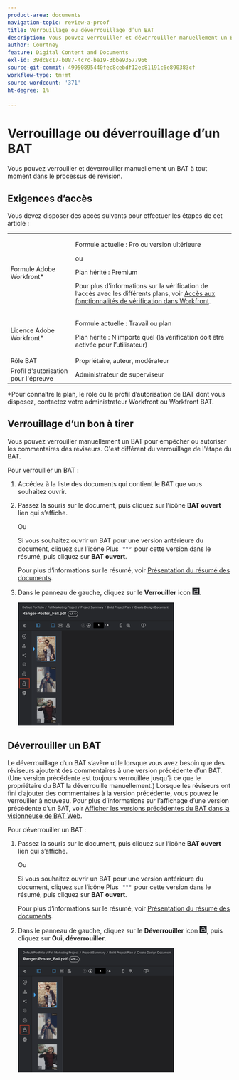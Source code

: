 ```yaml
---
product-area: documents
navigation-topic: review-a-proof
title: Verrouillage ou déverrouillage d’un BAT
description: Vous pouvez verrouiller et déverrouiller manuellement un BAT à tout moment dans le processus de révision.
author: Courtney
feature: Digital Content and Documents
exl-id: 39dc8c17-b087-4c7c-be19-3bbe93577966
source-git-commit: 49950895440fec8cebdf12ec81191c6e890383cf
workflow-type: tm+mt
source-wordcount: '371'
ht-degree: 1%

---
```


# Verrouillage ou déverrouillage d’un BAT

Vous pouvez verrouiller et déverrouiller manuellement un BAT à tout moment dans le processus de révision.

## Exigences d’accès

Vous devez disposer des accès suivants pour effectuer les étapes de cet article :

<table style="table-layout:auto"> 
 <col> 
 <col> 
 <tbody> 
  <tr> 
   <td role="rowheader">Formule Adobe Workfront*</td> 
   <td> <p>Formule actuelle : Pro ou version ultérieure</p> <p>ou</p> <p>Plan hérité : Premium</p> <p>Pour plus d’informations sur la vérification de l’accès avec les différents plans, voir <a href="/help/quicksilver/administration-and-setup/manage-workfront/configure-proofing/access-to-proofing-functionality.md" class="MCXref xref">Accès aux fonctionnalités de vérification dans Workfront</a>.</p> </td> 
  </tr> 
  <tr> 
   <td role="rowheader">Licence Adobe Workfront*</td> 
   <td> <p>Formule actuelle : Travail ou plan</p> <p>Plan hérité : N’importe quel (la vérification doit être activée pour l’utilisateur)</p> </td> 
  </tr> 
  <tr> 
   <td role="rowheader">Rôle BAT</td> 
   <td>Propriétaire, auteur, modérateur</td> 
  </tr> 
  <tr> 
   <td role="rowheader">Profil d'autorisation pour l'épreuve </td> 
   <td>Administrateur de superviseur</td> 
  </tr> 
 </tbody> 
</table>

&#42;Pour connaître le plan, le rôle ou le profil d’autorisation de BAT dont vous disposez, contactez votre administrateur Workfront ou Workfront BAT.

## Verrouillage d’un bon à tirer

Vous pouvez verrouiller manuellement un BAT pour empêcher ou autoriser les commentaires des réviseurs. C&#39;est différent du verrouillage de l&#39;étape du BAT.

Pour verrouiller un BAT :

1. Accédez à la liste des documents qui contient le BAT que vous souhaitez ouvrir.
1. Passez la souris sur le document, puis cliquez sur l’icône **BAT ouvert** lien qui s’affiche.

   Ou

   Si vous souhaitez ouvrir un BAT pour une version antérieure du document, cliquez sur l’icône Plus ![](assets/more-icon.png) pour cette version dans le résumé, puis cliquez sur **BAT ouvert**.

   Pour plus d’informations sur le résumé, voir [Présentation du résumé des documents](../../../../documents/managing-documents/summary-for-documents.md).

1. Dans le panneau de gauche, cliquez sur le **Verrouiller** icon ![](assets/unlock-proof-icon.png).

   ![](assets/lock-proof-350x277.png)

## Déverrouiller un BAT

Le déverrouillage d’un BAT s’avère utile lorsque vous avez besoin que des réviseurs ajoutent des commentaires à une version précédente d’un BAT. (Une version précédente est toujours verrouillée jusqu’à ce que le propriétaire du BAT la déverrouille manuellement.) Lorsque les réviseurs ont fini d’ajouter des commentaires à la version précédente, vous pouvez le verrouiller à nouveau. Pour plus d’informations sur l’affichage d’une version précédente d’un BAT, voir [Afficher les versions précédentes du BAT dans la visionneuse de BAT Web](../../../../workfront-proof/wp-work-proofsfiles/review-proofs-wpv/view-previous-proof-versions.md).

Pour déverrouiller un BAT :

1. Passez la souris sur le document, puis cliquez sur l’icône **BAT ouvert** lien qui s’affiche.

   Ou

   Si vous souhaitez ouvrir un BAT pour une version antérieure du document, cliquez sur l’icône Plus ![](assets/more-icon.png) pour cette version dans le résumé, puis cliquez sur **BAT ouvert**.

   Pour plus d’informations sur le résumé, voir [Présentation du résumé des documents](../../../../documents/managing-documents/summary-for-documents.md).

1. Dans le panneau de gauche, cliquez sur le **Déverrouiller** icon ![](assets/unlock-proof-icon.png), puis cliquez sur **Oui, déverrouiller**.

   ![](assets/copy-of-unlock-proof-350x279.png)

